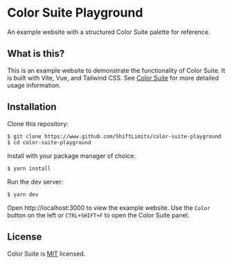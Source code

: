 # Color Suite Playground

An example website with a structured Color Suite palette for reference.

## What is this?

This is an example website to demonstrate the functionality of Color Suite. It is built with Vite, Vue, and Tailwind CSS. See [Color Suite](https://www.github.com/ShiftLimits/tailwindcss-color-suite) for more detailed usage information.

## Installation

Clone this repository:

```bash
$ git clone https://www.github.com/ShiftLimits/color-suite-playground
$ cd color-suite-playground
```

Install with your package manager of choice:

```bash
$ yarn install
```

Run the dev server:

```bash
$ yarn dev
```

Open http://localhost:3000 to view the example website. Use the `Color` button on the left or `CTRL+SHIFT+F` to open the Color Suite panel.

## License

Color Suite is [MIT](LICENSE) licensed.